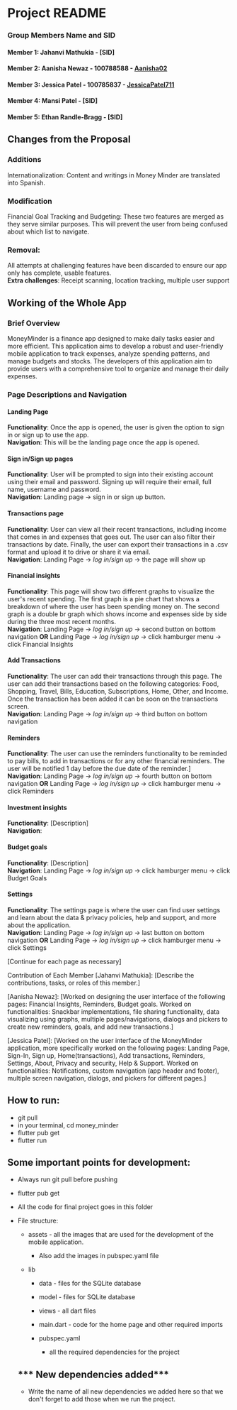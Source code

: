 # Project README

### Group Members Name and SID
#### Member 1: Jahanvi Mathukia - [SID]
#### Member 2: Aanisha Newaz - 100788588 - [Aanisha02](https://github.com/Aanisha02)
#### Member 3: Jessica Patel - 100785837 - [JessicaPatel711](https://github.com/JessicaPatel711?)
#### Member 4: Mansi Patel - [SID]
#### Member 5: Ethan Randle-Bragg - [SID]

## Changes from the Proposal
### Additions
Internationalization: Content and writings in Money Minder are translated into Spanish.
### Modification
Financial Goal Tracking and Budgeting: These two features are merged as they serve similar purposes. This will prevent the user from being confused about which list to navigate.

### Removal:
All attempts at challenging features have been discarded to ensure our app only has complete, usable features. <br>
**Extra challenges**: Receipt scanning, location tracking, multiple user support

## Working of the Whole App
### Brief Overview
MoneyMinder is a finance app designed to make daily tasks easier and more efficient. 
This application aims to develop a robust and user-friendly mobile application to track expenses, analyze spending patterns, and manage budgets and stocks. 
The developers of this application aim to provide users with a comprehensive tool to organize and manage their daily expenses. 

### Page Descriptions and Navigation
#### Landing Page
**Functionality**: Once the app is opened, the user is given the option to sign in or sign up to use the app. <br>
**Navigation**: This will be the landing page once the app is opened.

#### Sign in/Sign up pages
**Functionality**: User will be prompted to sign into their existing account using their email and password. Signing up will require their email, full name, username and password.<br>
**Navigation**: Landing page -> sign in or sign up button.

#### Transactions page
**Functionality**: User can view all their recent transactions, including income that comes in and expenses that goes out. The user can also filter their transactions by date. Finally, the user can export their transactions in a .csv format and upload it to drive or share it via email.<br>
**Navigation**: Landing Page -> *log in/sign up* -> the page will show up 

#### Financial insights
**Functionality**: This page will show two different graphs to visualize the user's recent spending. The first graph is a pie chart that shows a breakdown of where the user has been spending money on. The second graph is a double br graph which shows income and expenses side by side during the three most recent months.<br>
**Navigation**: Landing Page -> *log in/sign up* -> second button on bottom navigation **OR** Landing Page -> *log in/sign up* -> click hamburger menu -> click Financial Insights 

#### Add Transactions
**Functionality**: The user can add their transactions through this page. The user can add their transactions based on the following categories: Food, Shopping, Travel, Bills, Education, Subscriptions, Home, Other, and Income. Once the transaction has been added it can be soon on the transactions screen.<br>
**Navigation**:  Landing Page -> *log in/sign up* -> third button on bottom navigation 

#### Reminders
**Functionality**: The user can use the reminders functionality to be reminded to pay bills, to add in transactions or for any other financial reminders. The user will be notified 1 day before the due date of the reminder.]<br>
**Navigation**:  Landing Page -> *log in/sign up* -> fourth button on bottom navigation **OR** Landing Page -> *log in/sign up* -> click hamburger menu -> click Reminders

#### Investment insights
**Functionality**: [Description]<br>
**Navigation**: 

#### Budget goals
**Functionality**: [Description]<br>
**Navigation**:   Landing Page -> *log in/sign up* -> click hamburger menu -> click Budget Goals 

#### Settings
**Functionality**: The settings page is where the user can find user settings and learn about the data & privacy policies, help and support, and more about the application.<br>
**Navigation**:  Landing Page -> *log in/sign up* -> last button on bottom navigation **OR** Landing Page -> *log in/sign up* -> click hamburger menu -> click Settings

[Continue for each page as necessary]

Contribution of Each Member
[Jahanvi Mathukia]: [Describe the contributions, tasks, or roles of this member.]

[Aanisha Newaz]: [Worked on designing the user interface of the following pages: Financial Insights, Reminders, Budget goals. Worked on functionalities: Snackbar implementations, file sharing functionality, data visualizing using graphs, multiple pages/navigations, dialogs and pickers to create new reminders, goals, and add new transactions.]

[Jessica Patel]: [Worked on the user interface of the MoneyMinder application, more specifically worked on the following pages: Landing Page, Sign-In, Sign up, Home(transactions), Add transactions, Reminders, Settings, About, Privacy and security, Help & Support. Worked on functionalities: Notifications, custom navigation (app header and footer), multiple screen navigation, dialogs, and pickers for different pages.]

[Mnasi Patel]: [Contributions]

[Ethan Randle-Bragg]: [Contributions]

## How to run:
- git pull
- in your terminal, cd money_minder
- flutter pub get 
- flutter run      

## Some important points for development:

- Always run git pull before pushing
- flutter pub get 
- All the code for final project goes in this folder
- File structure:
     - assets - all the images that are used for the development of the mobile application.
       - Also add the images in pubspec.yaml file
    
    - lib
         - data - files for the SQLite database
         - model - files for SQLite database
         - views - all dart files
         - main.dart - code for the home page and other required imports

      - pubspec.yaml
          - all the required dependencies for the project
       
  ## *** New dependencies added***

  - Write the name of all new dependencies we added here so that we don't forget to add those when we run the project.

